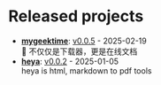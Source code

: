 # Released projects



<!-- recent_releases starts -->
* **[mygeektime](https://github.com/zkep/mygeektime)**: [v0.0.5](https://github.com/zkep/mygeektime/releases/tag/v0.0.5) - 2025-02-19
<br>👏 不仅仅是下载器，更是在线文档
* **[heya](https://github.com/zkep/heya)**: [v0.0.2](https://github.com/zkep/heya/releases/tag/v0.0.2) - 2025-01-05
<br>heya is html, markdown to pdf tools
<!-- recent_releases ends -->